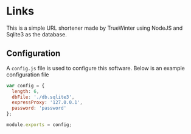 # Links

This is a simple URL shortener made by TrueWinter using NodeJS and Sqlite3 as the database.

## Configuration

A `config.js` file is used to configure this software. Below is an example configuration file

```js
var config = {
  length: 6,
  dbFile: './db.sqlite3',
  expressProxy: '127.0.0.1',
  password: 'password'
};

module.exports = config;
```
